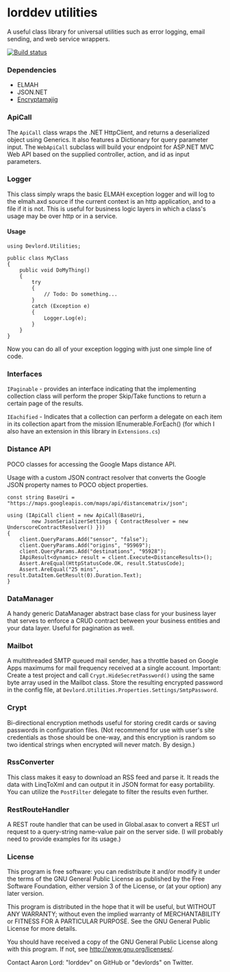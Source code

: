 lorddev utilities
====================
A useful class library for universal utilities such as error logging, email sending, and web service wrappers.

[![Build status](https://ci.appveyor.com/api/projects/status/i0us4v5jxi6llk3e?svg=true)](https://ci.appveyor.com/project/lorddev/utilities)

### Dependencies

- ELMAH
- JSON.NET
- [Encryptamajig](https://github.com/jbubriski/Encryptamajig) 

### ApiCall

The `ApiCall` class wraps the .NET HttpClient, and returns a deserialized object using Generics. It also features a Dictionary for query parameter input. The `WebApiCall` subclass will build your endpoint for ASP.NET MVC Web API based on the supplied controller, action, and id as input parameters.

### Logger

This class simply wraps the basic ELMAH exception logger and will log to the elmah.axd source if the current context is an http application, and to a file if it is not. This is useful for business logic layers in which a class's usage may be over http or in a service.

#### Usage

    using Devlord.Utilities;
    
    public class MyClass
    {
        public void DoMyThing()
        {
            try
            {
                // Todo: Do something...
            }
            catch (Exception e)
            {
                Logger.Log(e);
            }
        }
    }

Now you can do all of your exception logging with just one simple line of code.

### Interfaces

`IPaginable` - provides an interface indicating that the implementing collection class will perform the proper Skip/Take functions to return a certain page of the results.

`IEachified` - Indicates that a collection can perform a delegate on each item in its collection apart from the mission IEnumerable<T>.ForEach() (for which I also have an extension in this library in `Extensions.cs`)

### Distance API

POCO classes for accessing the Google Maps distance API.

Usage with a custom JSON contract resolver that converts the Google JSON property names to POCO object properties.

    const string BaseUri = "https://maps.googleapis.com/maps/api/distancematrix/json";

    using (IApiCall client = new ApiCall(BaseUri,
            new JsonSerializerSettings { ContractResolver = new UnderscoreContractResolver() }))
    {
        client.QueryParams.Add("sensor", "false");
        client.QueryParams.Add("origins", "95969");
        client.QueryParams.Add("destinations", "95928");
        IApiResult<dynamic> result = client.Execute<DistanceResults>();
        Assert.AreEqual(HttpStatusCode.OK, result.StatusCode);
        Assert.AreEqual("25 mins", result.DataItem.GetResult(0).Duration.Text);
    }

### DataManager

A handy generic DataManager abstract base class for your business layer that serves to enforce a CRUD contract between your business entities and your data layer. Useful for pagination as well.

### Mailbot

A multithreaded SMTP queued mail sender, has a throttle based on Google Apps maximums for mail frequency received at a single account. Important: Create a test project and call `Crypt.HideSecretPassword()` using the same byte array used in the Mailbot class. Store the resulting encrypted password in the config file, at `Devlord.Utilities.Properties.Settings/SmtpPassword`.

### Crypt

Bi-directional encryption methods useful for storing credit cards or saving passwords in configuration files. (Not recommend for use with user's site credentials as those should be one-way, and this encryption is random so two identical strings when encrypted will never match. By design.)

### RssConverter

This class makes it easy to download an RSS feed and parse it. It reads the data with LinqToXml and can output it in JSON format for easy portability. You can utilize the `PostFilter` delegate to filter the results even further.

### RestRouteHandler

A REST route handler that can be used in Global.asax to convert a REST url request to a query-string name-value pair on the server side. (I will probably need to provide examples for its usage.)

### License

This program is free software: you can redistribute it and/or modify
it under the terms of the GNU General Public License as published by
the Free Software Foundation, either version 3 of the License, or
(at your option) any later version.

This program is distributed in the hope that it will be useful,
but WITHOUT ANY WARRANTY; without even the implied warranty of
MERCHANTABILITY or FITNESS FOR A PARTICULAR PURPOSE.  See the
GNU General Public License for more details.

You should have received a copy of the GNU General Public License
along with this program.  If not, see <http://www.gnu.org/licenses/>.

Contact Aaron Lord: "lorddev" on GitHub or "devlords" on Twitter.
